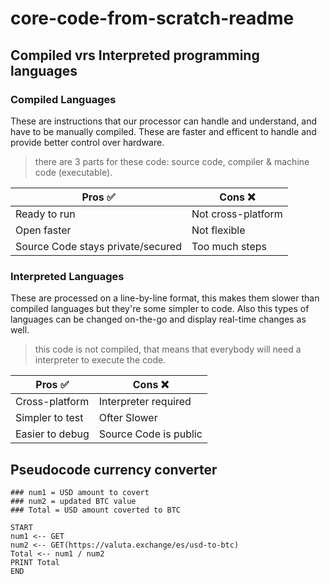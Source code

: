 # core-code-from-scratch-readme

## Compiled vrs Interpreted programming languages

### Compiled Languages

These are instructions that our processor can handle and understand, and have to be manually compiled. These are faster and efficent to handle and provide better control over hardware. 

> there are 3 parts for these code: source code, compiler & machine code (executable).
            
| Pros ✅ | Cons ❌ |
| ---- | ---- |
| Ready to run | Not cross-platform |
| Open faster | Not flexible |
| Source Code stays private/secured | Too much steps |

### Interpreted Languages

These are processed on a line-by-line format, this makes them slower than compiled languages but they're some simpler to code. Also this types of languages can be changed on-the-go and display real-time changes as well.

> this code is not compiled, that means that everybody will need a interpreter to execute the code.

| Pros ✅ | Cons ❌ |
| ---- | ---- |
| Cross-platform | Interpreter required |
| Simpler to test | Ofter Slower |
| Easier to debug | Source Code is public |

## Pseudocode currency converter

```
### num1 = USD amount to covert
### num2 = updated BTC value
### Total = USD amount coverted to BTC

START
num1 <-- GET
num2 <-- GET(https://valuta.exchange/es/usd-to-btc)
Total <-- num1 / num2
PRINT Total
END
```

